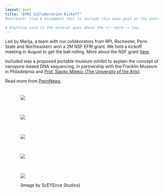 ```yaml
---
layout: post
title: "EFRI Collaboration Kickoff"
#outreach: true # Uncomment this to include this news post on the outreach page.

# Anything used in the excerpt goes above the <!--more--> tag.
---
```


Led by Marija, a team with our collaborators from RPI, Rochester, Penn State and Northeastern won a 2M NSF EFRI grant. We held a kickoff meeting in August to get the ball rolling. More about the NSF grant <a href="http://www.research.gov/research-portal/appmanager/base/desktop;jsessionid=LjN8VW4XgbgTkG40p2x2lj2LpjkGmndBckgF9mbLTDh102lwhc5d!230755064!1259257297?_nfpb=true&_windowLabel=rsrRecentAwards_2&wsrp-urlType=blockingAction&wsrp-url=&wsrp-requiresRewrite=&wsrp-navigationalState=eJyLL07OL0i1Tc-JT0rMUYNQtgBZ6Af8&wsrp-interactionState=wlprsrRecentAwards_2_action%3DviewRsrDetail%26wlprsrRecentAwards_2_fedAwrdId%3D1542707&wsrp-mode=wsrp%3Aview&wsrp-windowState=" >here</a>.

Included was a proposed portable museum exhibit to explain the concept of nanopore-based DNA sequencing, in partnership with the Franklin Museum in Philadelphia and <a href="http://www.uarts.edu/users/smilekic">Prof. Slavko Milekic (The University of the Arts)</a>.

Read more from <a href="http://www.upenn.edu/pennnews/news/beyond-graphene-two-penn-projects-will-look-biological-applications-new-2-d-materials">PennNews</a>.

<figure class="hide-for-small" style="float: left; padding: 10px; width: 310px;">
  <img src="{{site.baseurl}}/{{site.img_path}}/EFRI_meeting_1.jpg">
</figure>
<figure class="hide-for-small" style="float: left; padding: 10px; width: 310px;">
  <img src="{{site.baseurl}}/{{site.img_path}}/EFRI_meeting_2.jpg">
</figure>
<figure class="hide-for-small" style="float: left; padding: 10px; width: 310px;">
  <img src="{{site.baseurl}}/{{site.img_path}}/EFRI_meeting_3.jpg">
</figure>
<figure style="float: left; padding: 10px; width: 310px;">
  <img src="{{site.baseurl}}/{{site.img_path}}/EFRI_meeting_4.jpg">
</figure>

<figure style="float: left; padding: 10px; max-width: 410px;">
  <img src="{{site.baseurl}}/{{site.img_path}}/museum_installation_small.jpg">
  <p>(Image by ScEYEnce Studios)</p>
</figure>


<!--more-->

